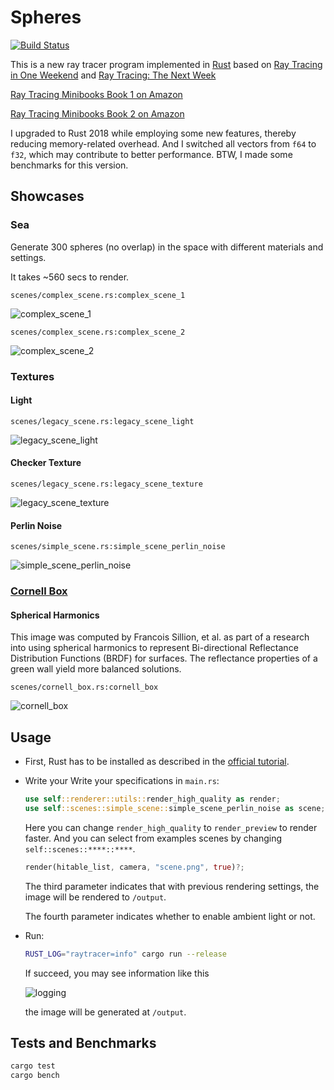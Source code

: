 # Spheres

[![Build Status](https://www.travis-ci.org/m0dulo/Spheres.svg?branch=master)](https://www.travis-ci.org/m0dulo/Spheres)

This is a new ray tracer program implemented in [Rust](https://www.rust-lang.org/en-US/) based on [Ray Tracing in One Weekend](http://www.realtimerendering.com/raytracing/Ray%20Tracing%20in%20a%20Weekend.pdf) and [Ray Tracing: The Next Week](http://www.realtimerendering.com/raytracing/Ray%20Tracing_%20The%20Next%20Week.pdf)

[Ray Tracing Minibooks Book 1 on Amazon](https://www.amazon.com/Ray-Tracing-Weekend-Minibooks-Book-ebook/dp/B01B5AODD8/)

[Ray Tracing Minibooks Book 2 on Amazon](https://www.amazon.com/Ray-Tracing-Next-Week-Minibooks-ebook/dp/B01CO7PQ8C)

I upgraded to Rust 2018 while employing some new features, thereby reducing memory-related overhead. And I switched all vectors from `f64` to `f32`, which may contribute to better performance. BTW, I made some benchmarks for this version.

## Showcases
### Sea

Generate 300 spheres (no overlap) in the space with different materials and settings.

It takes ~560 secs to render.

`scenes/complex_scene.rs:complex_scene_1`

![complex_scene_1](https://user-images.githubusercontent.com/17985352/51424659-eee95d80-1c0b-11e9-9bd5-e6de04fd096e.png)


`scenes/complex_scene.rs:complex_scene_2`

![complex_scene_2](https://user-images.githubusercontent.com/17985352/51424664-f90b5c00-1c0b-11e9-85f2-34694607b3c4.png)

### Textures
#### Light
`scenes/legacy_scene.rs:legacy_scene_light
`

![legacy_scene_light](https://user-images.githubusercontent.com/17985352/51424667-058fb480-1c0c-11e9-83de-e3b1edfb1eed.png)

#### Checker Texture
`scenes/legacy_scene.rs:legacy_scene_texture`

![legacy_scene_texture](https://user-images.githubusercontent.com/17985352/51424672-117b7680-1c0c-11e9-9824-4d94f717bfb0.png)
#### Perlin Noise
`scenes/simple_scene.rs:simple_scene_perlin_noise`

![simple_scene_perlin_noise](https://user-images.githubusercontent.com/17985352/51424673-12aca380-1c0c-11e9-94b9-0d2d55382be1.png)

### [Cornell Box](https://en.wikipedia.org/wiki/Cornell_box)
#### Spherical Harmonics
This image was computed by Francois Sillion, et al. as part of a research into using spherical harmonics to represent Bi-directional Reflectance Distribution Functions (BRDF) for surfaces. The reflectance properties of a green wall yield more balanced solutions.

`scenes/cornell_box.rs:cornell_box`

![cornell_box](https://user-images.githubusercontent.com/17985352/51424624-581ca100-1c0b-11e9-947d-5579cfafaeb4.png)
## Usage

* First, Rust has to be installed as described in the [official tutorial](https://www.rust-lang.org/en-US/install.html).
* Write your Write your specifications in `main.rs`:

  ```rust
  use self::renderer::utils::render_high_quality as render;
  use self::scenes::simple_scene::simple_scene_perlin_noise as scene;
   ```
   Here you can change `render_high_quality` to `render_preview` to render faster. And you can select from examples scenes by changing `self::scenes::****::****`.

   ```rust
   render(hitable_list, camera, "scene.png", true)?;
   ```
   The third parameter indicates that with previous rendering settings, the image will be rendered to `/output`.

   The fourth parameter indicates whether to enable ambient light or not.

* Run:

  ```bash 
  RUST_LOG="raytracer=info" cargo run --release
  ```
  If succeed, you may see information like this

  ![logging](https://i.loli.net/2019/01/15/5c3dcb929c472.png)

  the image will be generated at `/output`.

## Tests and Benchmarks

```bash
cargo test
cargo bench
```
